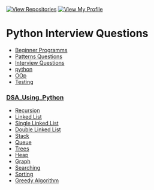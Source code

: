 
[![View Repositories](https://img.shields.io/badge/View-My_Repositories-blue?logo=GitHub)](https://github.com/yaswanthteja?tab=repositories)
[![View My Profile](https://img.shields.io/badge/View-My_Profile-green?logo=GitHub)](https://github.com/yaswanthteja)

# Python Interview Questions




- [Beginner Programms](https://github.com/yaswanthteja/Python-Interview-Questions/tree/main/Beginner_Programs)
- [Patterns Questions](https://github.com/yaswanthteja/Python-Interview-Questions/blob/main/Patterns.md)
- [Interview Questions](https://github.com/yaswanthteja/Python-Interview-Questions/blob/main/Interview_Questions.md) 
- [python](https://github.com/yaswanthteja/Python-Interview-Questions/blob/main/Interview_Questions_1.md)
- [OOp](https://github.com/yaswanthteja/Python-Interview-Questions/blob/main/OOP.md)
-  [Testing](https://github.com/yaswanthteja/Python-Interview-Questions/blob/main/Testing/Readme.md)
###  [DSA_Using_Python](https://github.com/yaswanthteja/Python-Interview-Questions/blob/main/DSA_Using_Python.md)
- [Recursion](https://github.com/yaswanthteja/Python-Interview-Questions/blob/main/recursion.ipynb)
- [Linked List](https://github.com/yaswanthteja/Python-Interview-Questions/tree/main/DSA/Linked_list)
- [Single Linked List](https://github.com/yaswanthteja/Python-Interview-Questions/tree/main/DSA/Single_Linkedlist)
- [Double Linked List](https://github.com/yaswanthteja/Python-Interview-Questions/tree/main/DSA/Double_Linked_List)
- [Stack](https://github.com/yaswanthteja/Python-Interview-Questions/tree/main/DSA/Stack)
- [Queue](https://github.com/yaswanthteja/Python-Interview-Questions/tree/main/DSA/Queue)
- [Trees](https://github.com/yaswanthteja/Python-Interview-Questions/tree/main/DSA/Tree)
- [Heap](https://github.com/yaswanthteja/Python-Interview-Questions/tree/main/DSA/Heap)
- [Graph](https://github.com/yaswanthteja/Python-Interview-Questions/tree/main/DSA/Graph)
- [Searching](https://github.com/yaswanthteja/Python-Interview-Questions/tree/main/DSA/Searching)
- [Sorting](https://github.com/yaswanthteja/Python-Interview-Questions/tree/main/DSA/Sorting)
- [Greedy Algorithm](https://github.com/yaswanthteja/Python-Interview-Questions/tree/main/DSA/Greedy%20Algorithms)


